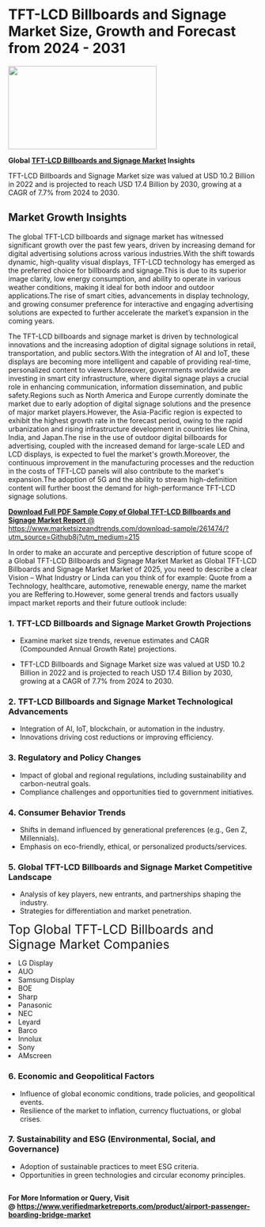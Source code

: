 <H1>TFT-LCD Billboards and Signage Market Size, Growth and Forecast from 2024 - 2031</H1><img class="aligncenter size-medium wp-image-584254" src="https://thirdeyenews.in/wp-content/uploads/2024/09/Global-Market-Research-300x168.jpeg" alt="" width="300" height="168" /><p><strong>Global&nbsp;<a href="https://www.marketsizeandtrends.com/download-sample/261474/?utm_source=Github8j?utm_medium=215">TFT-LCD Billboards and Signage Market</a> Insights</strong></p><p>TFT-LCD Billboards and Signage Market size was valued at USD 10.2 Billion in 2022 and is projected to reach USD 17.4 Billion by 2030, growing at a CAGR of 7.7% from 2024 to 2030.</p><p><h2>Market Growth Insights</h2> <p>The global TFT-LCD billboards and signage market has witnessed significant growth over the past few years, driven by increasing demand for digital advertising solutions across various industries.With the shift towards dynamic, high-quality visual displays, TFT-LCD technology has emerged as the preferred choice for billboards and signage.This is due to its superior image clarity, low energy consumption, and ability to operate in various weather conditions, making it ideal for both indoor and outdoor applications.The rise of smart cities, advancements in display technology, and growing consumer preference for interactive and engaging advertising solutions are expected to further accelerate the market’s expansion in the coming years.</p> <p><a href="#"></a></p> <p>The TFT-LCD billboards and signage market is driven by technological innovations and the increasing adoption of digital signage solutions in retail, transportation, and public sectors.With the integration of AI and IoT, these displays are becoming more intelligent and capable of providing real-time, personalized content to viewers.Moreover, governments worldwide are investing in smart city infrastructure, where digital signage plays a crucial role in enhancing communication, information dissemination, and public safety.Regions such as North America and Europe currently dominate the market due to early adoption of digital signage solutions and the presence of major market players.However, the Asia-Pacific region is expected to exhibit the highest growth rate in the forecast period, owing to the rapid urbanization and rising infrastructure development in countries like China, India, and Japan.The rise in the use of outdoor digital billboards for advertising, coupled with the increased demand for large-scale LED and LCD displays, is expected to fuel the market's growth.Moreover, the continuous improvement in the manufacturing processes and the reduction in the costs of TFT-LCD panels will also contribute to the market's expansion.The adoption of 5G and the ability to stream high-definition content will further boost the demand for high-performance TFT-LCD signage solutions.<p><a href="#"></p><p><span class=""><strong>Download Full PDF Sample Copy of Global TFT-LCD Billboards and Signage Market Report</strong> @ <a href="https://www.marketsizeandtrends.com/download-sample/261474/?utm_source=Github8j?utm_medium=215" target="_blank">https://www.marketsizeandtrends.com/download-sample/261474/?utm_source=Github8j?utm_medium=215</a></span></p><p>In order to make an accurate and perceptive description of future scope of a Global&nbsp;TFT-LCD Billboards and Signage Market Market as Global&nbsp;TFT-LCD Billboards and Signage Market Market of 2025, you need to describe a clear Vision &ndash; What Industry or Linda can you think of for example: Quote from a Technology, healthcare, automotive, renewable energy, name the market you are Reffering to.However, some general trends and factors usually impact market reports and their future outlook include:</p><h3>1.&nbsp;<strong>TFT-LCD Billboards and Signage Market Growth Projections</strong></h3><ul><li>Examine market size trends, revenue estimates and CAGR (Compounded Annual Growth Rate) projections.</li><li><p>TFT-LCD Billboards and Signage Market size was valued at USD 10.2 Billion in 2022 and is projected to reach USD 17.4 Billion by 2030, growing at a CAGR of 7.7% from 2024 to 2030.</p></li></ul><h3>2.&nbsp;<strong>TFT-LCD Billboards and Signage Market Technological Advancements</strong></h3><ul><li>Integration of AI, IoT, blockchain, or automation in the industry.</li><li>Innovations driving cost reductions or improving efficiency.</li></ul><h3>3.&nbsp;<strong>Regulatory and Policy Changes</strong></h3><ul><li>Impact of global and regional regulations, including sustainability and carbon-neutral goals.</li><li>Compliance challenges and opportunities tied to government initiatives.</li></ul><h3>4.&nbsp;<strong>Consumer Behavior Trends</strong></h3><ul><li>Shifts in demand influenced by generational preferences (e.g., Gen Z, Millennials).</li><li>Emphasis on eco-friendly, ethical, or personalized products/services.</li></ul><h3>5.&nbsp;<strong>Global TFT-LCD Billboards and Signage Market Competitive Landscape</strong></h3><ul><li>Analysis of key players, new entrants, and partnerships shaping the industry.</li><li>Strategies for differentiation and market penetration.</li></ul><p data-pm-slice="1 1 []"><span style="color: inherit; font-family: inherit; font-size: 25px;">Top Global TFT-LCD Billboards and Signage Market Companies</span></p><div class="" data-test-id=""><p><li>LG Display</li><li> AUO</li><li> Samsung Display</li><li> BOE</li><li> Sharp</li><li> Panasonic</li><li> NEC</li><li> Leyard</li><li> Barco</li><li> Innolux</li><li> Sony</li><li> AMscreen</li></p></div><h3>6.&nbsp;<strong>Economic and Geopolitical Factors</strong></h3><ul><li>Influence of global economic conditions, trade policies, and geopolitical events.</li><li>Resilience of the market to inflation, currency fluctuations, or global crises.</li></ul><h3>7.&nbsp;<strong>Sustainability and ESG (Environmental, Social, and Governance)</strong></h3><ul><li>Adoption of sustainable practices to meet ESG criteria.</li><li>Opportunities in green technologies and circular economy principles.</li></ul><h2><strong style="font-size: 14px;">For More Information or Query, Visit @&nbsp;</strong><a style="background-color: #ffffff; font-size: 14px;" href="https://www.marketsizeandtrends.com/report/tft-lcd-billboards-and-signage-market/" target="_blank">https://www.verifiedmarketreports.com/product/airport-passenger-boarding-bridge-market</a></h2>